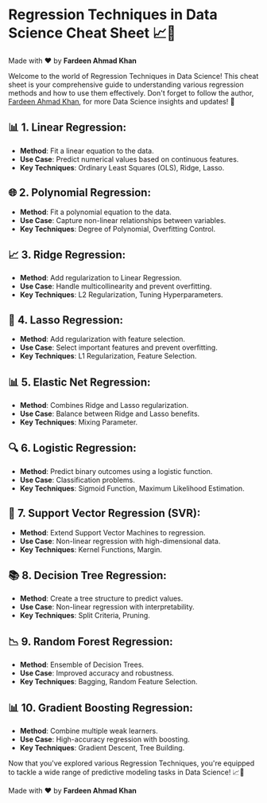 # Regression Techniques in Data Science Cheat Sheet 📈🔑

Made with :heart: by **Fardeen Ahmad Khan**

Welcome to the world of Regression Techniques in Data Science! This cheat sheet is your comprehensive guide to understanding various regression methods and how to use them effectively. Don't forget to follow the author, [Fardeen Ahmad Khan](https://github.com/I-Fardeen), for more Data Science insights and updates! 🙌

## 📊 **1. Linear Regression**:
   - **Method**: Fit a linear equation to the data.
   - **Use Case**: Predict numerical values based on continuous features.
   - **Key Techniques**: Ordinary Least Squares (OLS), Ridge, Lasso.

## 🌐 **2. Polynomial Regression**:
   - **Method**: Fit a polynomial equation to the data.
   - **Use Case**: Capture non-linear relationships between variables.
   - **Key Techniques**: Degree of Polynomial, Overfitting Control.

## 📈 **3. Ridge Regression**:
   - **Method**: Add regularization to Linear Regression.
   - **Use Case**: Handle multicollinearity and prevent overfitting.
   - **Key Techniques**: L2 Regularization, Tuning Hyperparameters.

## 🔑 **4. Lasso Regression**:
   - **Method**: Add regularization with feature selection.
   - **Use Case**: Select important features and prevent overfitting.
   - **Key Techniques**: L1 Regularization, Feature Selection.

## 📊 **5. Elastic Net Regression**:
   - **Method**: Combines Ridge and Lasso regularization.
   - **Use Case**: Balance between Ridge and Lasso benefits.
   - **Key Techniques**: Mixing Parameter.

## 🔍 **6. Logistic Regression**:
   - **Method**: Predict binary outcomes using a logistic function.
   - **Use Case**: Classification problems.
   - **Key Techniques**: Sigmoid Function, Maximum Likelihood Estimation.

## 🧠 **7. Support Vector Regression (SVR)**:
   - **Method**: Extend Support Vector Machines to regression.
   - **Use Case**: Non-linear regression with high-dimensional data.
   - **Key Techniques**: Kernel Functions, Margin.

## 📚 **8. Decision Tree Regression**:
   - **Method**: Create a tree structure to predict values.
   - **Use Case**: Non-linear regression with interpretability.
   - **Key Techniques**: Split Criteria, Pruning.

## 📉 **9. Random Forest Regression**:
   - **Method**: Ensemble of Decision Trees.
   - **Use Case**: Improved accuracy and robustness.
   - **Key Techniques**: Bagging, Random Feature Selection.

## 📊 **10. Gradient Boosting Regression**:
   - **Method**: Combine multiple weak learners.
   - **Use Case**: High-accuracy regression with boosting.
   - **Key Techniques**: Gradient Descent, Tree Building.

Now that you've explored various Regression Techniques, you're equipped to tackle a wide range of predictive modeling tasks in Data Science! 📈🔑

Made with :heart: by **Fardeen Ahmad Khan**
